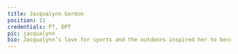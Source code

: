 ```yaml
---
title: Jacqualynn Gordon
position: 11
credentials: PT, DPT
pic: jacqualynn
bio: Jacqualynn’s love for sports and the outdoors inspired her to become a Physical Therapist. She graduated with her Doctorate of Physical Therapy from University of St. Augustine in 2018. Her passion is to help patients move and feel their best, so that they can continue to do the activities they love. Jacqualynn treats with a whole-body approach, utilizing her manual skills and personal training experience to optimize function. In her free time, she enjoys hiking, camping, travel and surfing.
---
```

